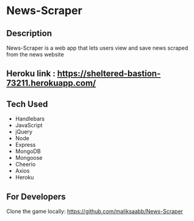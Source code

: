 # News-Scraper
## Description

News-Scraper is a web app that lets users view and save  news scraped from the news website

## Heroku link : https://sheltered-bastion-73211.herokuapp.com/


## Tech Used
- Handlebars
- JavaScript
- jQuery
- Node
- Express
- MongoDB
- Mongoose
- Cheerio
- Axios
- Heroku

## For Developers
Clone the game locally:
   https://github.com/maliksaabb/News-Scraper


